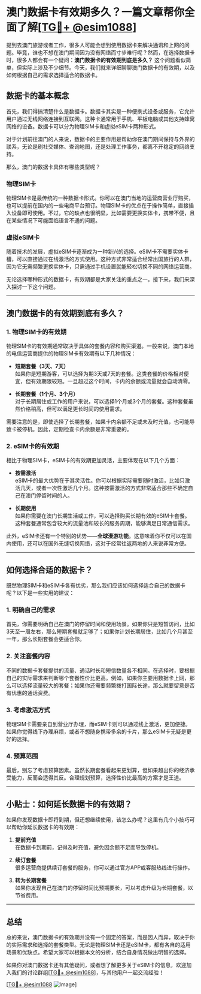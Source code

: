 # 澳门数据卡有效期多久？一篇文章帮你全面了解[[TG💪+ @esim1088](https://t.me/s/esim1088)]

提到去澳门旅游或者工作，很多人可能会想到使用数据卡来解决通讯和上网的问题。毕竟，谁也不想在澳门期间因为没有网络而寸步难行呢？然而，在选择数据卡时，很多人都会有一个疑问：**澳门数据卡的有效期到底是多久？** 这个问题看似简单，但实际上涉及不少细节。今天，我们就来详细聊聊澳门数据卡的有效期，以及如何根据自己的需求选择适合的数据卡。

## 数据卡的基本概念

首先，我们得搞清楚什么是数据卡。数据卡其实是一种便携式设备或服务，它允许用户通过无线网络连接到互联网。这种卡通常用于手机、平板电脑或其他支持蜂窝网络的设备。数据卡可以分为物理SIM卡和虚拟eSIM卡两种形式。

对于计划前往澳门的人来说，数据卡的主要作用是帮助你在澳门期间保持与外界的联系，无论是刷社交媒体、查询地图，还是处理工作事务，都离不开稳定的网络支持。

那么，澳门的数据卡具体有哪些类型呢？

### 物理SIM卡

物理SIM卡是最传统的一种数据卡形式。你可以在澳门当地的运营商营业厅购买，也可以提前在国内的一些电商平台预订。物理SIM卡的优点在于操作简单，直接插入设备即可使用。不过，它的缺点也很明显，比如需要更换实体卡，携带不便，且在某些情况下可能面临语言不通的问题。

### 虚拟eSIM卡

随着技术的发展，虚拟eSIM卡逐渐成为一种新兴的选择。eSIM卡不需要实体卡槽，可以直接通过在线激活的方式使用。这种方式非常适合经常出国旅行的人群，因为它无需频繁更换实体卡，只需通过手机设置就能轻松切换不同的网络运营商。

无论选择哪种形式的数据卡，有效期都是大家关注的重点之一。接下来，我们来深入探讨一下这个问题。

---

## 澳门数据卡的有效期到底有多久？

### 1. 物理SIM卡的有效期

物理SIM卡的有效期通常取决于具体的套餐内容和购买渠道。一般来说，澳门本地的电信运营商提供的物理SIM卡有效期有以下几种情况：

- **短期套餐（3天、7天）**  
  如果你是短期游客，可以选择为期3天或7天的套餐。这类套餐的价格相对便宜，但有效期限较短。一旦超过这个时间，卡内的余额或流量就会自动清零。

- **长期套餐（1个月、3个月）**  
  对于长期居住或工作的用户来说，可以选择1个月或3个月的套餐。这种套餐虽然价格稍高，但可以满足更长时间的使用需求。

需要注意的是，即使选择了长期套餐，如果卡内余额不足或未及时充值，也可能导致卡被停机。因此，定期检查卡内余额是非常重要的。

### 2. eSIM卡的有效期

相比于物理SIM卡，eSIM卡的有效期更加灵活，主要体现在以下几个方面：

- **按需激活**  
  eSIM卡的最大优势在于其灵活性。你可以根据实际需要随时激活，比如只激活几天，或者一次性激活几个月。这种按需激活的方式非常适合那些不确定自己在澳门停留时间的人。

- **长期使用**  
  如果你需要在澳门长期生活或工作，可以选择购买长期有效的eSIM卡套餐。这种套餐通常包含较大的流量池和较长的服务周期，能够满足日常通信需求。

此外，eSIM卡还有一个特别的优势——**全球漫游功能**。这意味着你不仅可以在国内使用，还可以在国外无缝切换网络，这对于经常往返两地的人来说非常方便。

---

## 如何选择合适的数据卡？

既然物理SIM卡和eSIM卡各有优劣，那么我们应该如何选择适合自己的数据卡呢？以下是一些实用的建议：

### 1. 明确自己的需求

首先，你需要明确自己在澳门的停留时间和使用场景。如果你只是短暂访问，比如3天至一周左右，那么短期套餐就足够了；如果你计划长期居住，比如几个月甚至一年，那么长期套餐会更适合你。

### 2. 关注套餐内容

不同的数据卡套餐提供的流量、通话时长和短信数量各不相同。在选择时，要根据自己的实际需求来判断哪个套餐性价比更高。例如，如果你主要用数据卡上网，那么可以选择流量较大的套餐；如果你还需要频繁拨打国际长途，那么就要留意是否有优惠的通话资费。

### 3. 考虑激活方式

物理SIM卡需要亲自到营业厅办理，而eSIM卡则可以通过线上激活，更加便捷。如果你觉得线下办理麻烦，或者不想随身携带多余的卡片，那么eSIM卡无疑是更好的选择。

### 4. 预算范围

最后，别忘了考虑预算因素。虽然长期套餐看起来更划算，但如果超出你的经济承受能力，反而会适得其反。合理规划预算，选择性价比最高的方案才是王道。

---

## 小贴士：如何延长数据卡的有效期？

如果你发现数据卡即将到期，但还想继续使用，该怎么办呢？这里有几个小技巧可以帮助你延长数据卡的有效期：

1. **提前充值**  
   在数据卡到期前，记得及时充值，避免因余额不足而导致停机。

2. **续订套餐**  
   很多运营商提供续订套餐的服务，你可以通过官方APP或客服热线进行操作。

3. **转为长期套餐**  
   如果你发现自己在澳门的停留时间比预期要长，可以考虑升级为长期套餐，以节省费用。

---

## 总结

总的来说，澳门数据卡的有效期并没有一个固定的答案，而是因人而异，取决于你的实际需求和选择的套餐类型。无论是物理SIM卡还是eSIM卡，都有各自的适用场景和优缺点。希望大家可以根据本文的分析，结合自身情况做出明智的选择。

如果你对澳门数据卡还有其他疑问，或者想了解更多关于eSIM卡的信息，欢迎加入我们的讨论群组[[TG💪+ @esim1088](https://t.me/s/esim1088)]，与其他用户一起交流经验！

[[TG💪+ @esim1088](https://t.me/s/esim1088) ![Image](https://i.postimg.cc/4NQfJmqS/Snipaste-2025-05-13-00-14-12.png)]